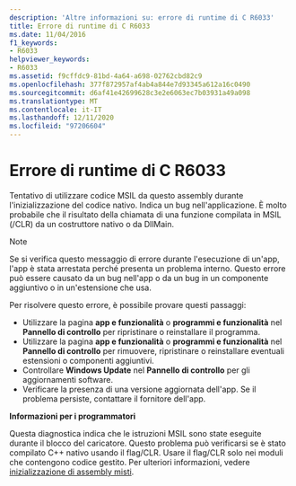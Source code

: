 ```yaml
---
description: 'Altre informazioni su: errore di runtime di C R6033'
title: Errore di runtime di C R6033
ms.date: 11/04/2016
f1_keywords:
- R6033
helpviewer_keywords:
- R6033
ms.assetid: f9cffdc9-81bd-4a64-a698-02762cbd82c9
ms.openlocfilehash: 377f872957af4ab4a844e7d93345a612a16c0490
ms.sourcegitcommit: d6af41e42699628c3e2e6063ec7b03931a49a098
ms.translationtype: MT
ms.contentlocale: it-IT
ms.lasthandoff: 12/11/2020
ms.locfileid: "97206604"
---
```

# <a name="c-runtime-error-r6033"></a>Errore di runtime di C R6033

Tentativo di utilizzare codice MSIL da questo assembly durante l'inizializzazione del codice nativo. Indica un bug nell'applicazione. È molto probabile che il risultato della chiamata di una funzione compilata in MSIL (/CLR) da un costruttore nativo o da DllMain.

> [!NOTE]
> Se si verifica questo messaggio di errore durante l'esecuzione di un'app, l'app è stata arrestata perché presenta un problema interno. Questo errore può essere causato da un bug nell'app o da un bug in un componente aggiuntivo o in un'estensione che usa.
>
> Per risolvere questo errore, è possibile provare questi passaggi:
>
> - Utilizzare la pagina **app e funzionalità** o **programmi e funzionalità** nel **Pannello di controllo** per ripristinare o reinstallare il programma.
> - Utilizzare la pagina **app e funzionalità** o **programmi e funzionalità** nel **Pannello di controllo** per rimuovere, ripristinare o reinstallare eventuali estensioni o componenti aggiuntivi.
> - Controllare **Windows Update** nel **Pannello di controllo** per gli aggiornamenti software.
> - Verificare la presenza di una versione aggiornata dell'app. Se il problema persiste, contattare il fornitore dell'app.

**Informazioni per i programmatori**

Questa diagnostica indica che le istruzioni MSIL sono state eseguite durante il blocco del caricatore. Questo problema può verificarsi se è stato compilato C++ nativo usando il flag/CLR. Usare il flag/CLR solo nei moduli che contengono codice gestito. Per ulteriori informazioni, vedere [inizializzazione di assembly misti](../../dotnet/initialization-of-mixed-assemblies.md).
